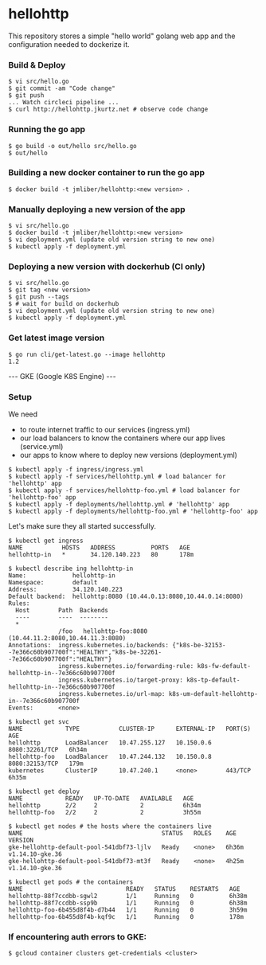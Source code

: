 # hellohttp

This repository stores a simple "hello world" golang web app and the configuration needed to dockerize it.

### Build & Deploy 
```
$ vi src/hello.go 
$ git commit -am "Code change"
$ git push 
... Watch circleci pipeline ... 
$ curl http://hellohttp.jkurtz.net # observe code change
```


### Running the go app
```
$ go build -o out/hello src/hello.go
$ out/hello 
```

### Building a new docker container to run the go app
```
$ docker build -t jmliber/hellohttp:<new version> . 
```

### Manually deploying a new version of the app
```
$ vi src/hello.go
$ docker build -t jmliber/hellohttp:<new version> 
$ vi deployment.yml (update old version string to new one)
$ kubectl apply -f deployment.yml
```

### Deploying a new version with dockerhub (CI only)
```
$ vi src/hello.go
$ git tag <new version>
$ git push --tags 
$ # wait for build on dockerhub
$ vi deployment.yml (update old version string to new one)
$ kubectl apply -f deployment.yml
```

### Get latest image version
```
$ go run cli/get-latest.go --image hellohttp
1.2
```

--- GKE (Google K8S Engine) ---
### Setup
We need
- to route internet traffic to our services (ingress.yml)
- our load balancers to know the containers where our app lives (service.yml)
- our apps to know where to deploy new versions (deployment.yml)

```
$ kubectl apply -f ingress/ingress.yml 
$ kubectl apply -f services/hellohttp.yml # load balancer for 'hellohttp' app
$ kubectl apply -f services/hellohttp-foo.yml # load balancer for 'hellohttp-foo' app
$ kubectl apply -f deployments/hellohttp.yml # 'hellohttp' app
$ kubectl apply -f deployments/hellohttp-foo.yml # 'hellohttp-foo' app
```

Let's make sure they all started successfully.

```
$ kubectl get ingress
NAME           HOSTS   ADDRESS          PORTS   AGE
hellohttp-in   *       34.120.140.223   80      178m
```

```
$ kubectl describe ing hellohttp-in 
Name:             hellohttp-in
Namespace:        default
Address:          34.120.140.223
Default backend:  hellohttp:8080 (10.44.0.13:8080,10.44.0.14:8080)
Rules:
  Host        Path  Backends
  ----        ----  --------
  *
              /foo   hellohttp-foo:8080 (10.44.11.2:8080,10.44.11.3:8080)
Annotations:  ingress.kubernetes.io/backends: {"k8s-be-32153--7e366c60b907700f":"HEALTHY","k8s-be-32261--7e366c60b907700f":"HEALTHY"}
              ingress.kubernetes.io/forwarding-rule: k8s-fw-default-hellohttp-in--7e366c60b907700f
              ingress.kubernetes.io/target-proxy: k8s-tp-default-hellohttp-in--7e366c60b907700f
              ingress.kubernetes.io/url-map: k8s-um-default-hellohttp-in--7e366c60b907700f
Events:       <none>
```

``` 
$ kubectl get svc
NAME            TYPE           CLUSTER-IP      EXTERNAL-IP   PORT(S)          AGE
hellohttp       LoadBalancer   10.47.255.127   10.150.0.6    8080:32261/TCP   6h34m
hellohttp-foo   LoadBalancer   10.47.244.132   10.150.0.8    8080:32153/TCP   179m
kubernetes      ClusterIP      10.47.240.1     <none>        443/TCP          6h35m
```

```
$ kubectl get deploy
NAME            READY   UP-TO-DATE   AVAILABLE   AGE
hellohttp       2/2     2            2           6h34m
hellohttp-foo   2/2     2            2           3h55m
```

```
$ kubectl get nodes # the hosts where the containers live
NAME                                       STATUS   ROLES    AGE     VERSION
gke-hellohttp-default-pool-541dbf73-ljlv   Ready    <none>   6h36m   v1.14.10-gke.36
gke-hellohttp-default-pool-541dbf73-mt3f   Ready    <none>   4h25m   v1.14.10-gke.36
```

```
$ kubectl get pods # the containers 
NAME                             READY   STATUS    RESTARTS   AGE
hellohttp-88f7ccdbb-sgwl2        1/1     Running   0          6h38m
hellohttp-88f7ccdbb-ssp9b        1/1     Running   0          6h38m
hellohttp-foo-6b455d8f4b-d7b44   1/1     Running   0          3h59m
hellohttp-foo-6b455d8f4b-kqf9c   1/1     Running   0          178m
```

### If encountering auth errors to GKE:
```
$ gcloud container clusters get-credentials <cluster>
```

